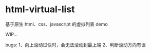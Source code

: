 # html-virtual-list
基于原生 html、css、javascript 的虚拟列表 demo

WIP...

bugs:
1、向上滚动过快时，会无法滚动到最上端
2、判断滚动方向有误
